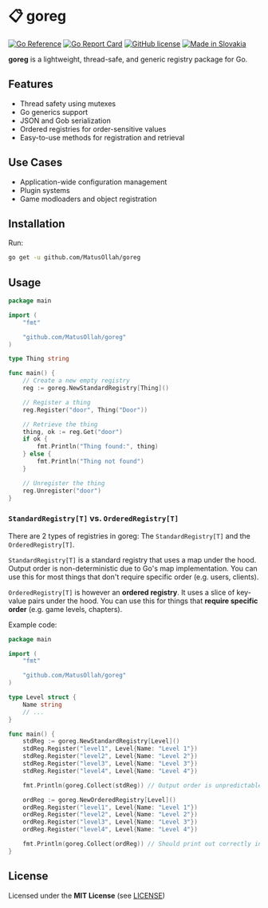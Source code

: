 # 📋 goreg

[![Go Reference](https://pkg.go.dev/badge/github.com/MatusOllah/goreg.svg)](https://pkg.go.dev/github.com/MatusOllah/goreg) [![Go Report Card](https://goreportcard.com/badge/github.com/MatusOllah/goreg)](https://goreportcard.com/report/github.com/MatusOllah/goreg) [![GitHub license](https://img.shields.io/github/license/MatusOllah/goreg)](https://github.com/MatusOllah/goreg/blob/main/LICENSE) [![Made in Slovakia](https://raw.githubusercontent.com/pedromxavier/flag-badges/refs/heads/main/badges/SK.svg)](https://www.youtube.com/watch?v=UqXJ0ktrmh0)

**goreg** is a lightweight, thread-safe, and generic registry package for Go.

## Features

* Thread safety using mutexes
* Go generics support
* JSON and Gob serialization
* Ordered registries for order-sensitive values
* Easy-to-use methods for registration and retrieval

## Use Cases

* Application-wide configuration management
* Plugin systems
* Game modloaders and object registration

## Installation

Run:

```sh
go get -u github.com/MatusOllah/goreg
```

## Usage

```go
package main

import (
    "fmt"

    "github.com/MatusOllah/goreg"
)

type Thing string

func main() {
    // Create a new empty registry
    reg := goreg.NewStandardRegistry[Thing]()

    // Register a thing
    reg.Register("door", Thing("Door"))

    // Retrieve the thing
    thing, ok := reg.Get("door")
    if ok {
        fmt.Println("Thing found:", thing)
    } else {
        fmt.Println("Thing not found")
    }

    // Unregister the thing
    reg.Unregister("door")
}
```

### `StandardRegistry[T]` vs. `OrderedRegistry[T]`

There are 2 types of registries in goreg: The `StandardRegistry[T]` and the `OrderedRegistry[T]`.

`StandardRegistry[T]` is a standard registry that uses a map under the hood. Output order is non-deterministic due to Go's map implementation. You can use this for most things that don't require specific order (e.g. users, clients).

`OrderedRegistry[T]` is however an **ordered registry**. It uses a slice of key-value pairs under the hood. You can use this for things that **require specific order** (e.g. game levels, chapters).

Example code:

```go
package main

import (
    "fmt"

    "github.com/MatusOllah/goreg"
)

type Level struct {
    Name string
    // ...
}

func main() {
    stdReg := goreg.NewStandardRegistry[Level]()
    stdReg.Register("level1", Level{Name: "Level 1"})
    stdReg.Register("level2", Level{Name: "Level 2"})
    stdReg.Register("level3", Level{Name: "Level 3"})
    stdReg.Register("level4", Level{Name: "Level 4"})

    fmt.Println(goreg.Collect(stdReg)) // Output order is unpredictable due to Go maps, should print out in random order

    ordReg := goreg.NewOrderedRegistry[Level]()
    ordReg.Register("level1", Level{Name: "Level 1"})
    ordReg.Register("level2", Level{Name: "Level 2"})
    ordReg.Register("level3", Level{Name: "Level 3"})
    ordReg.Register("level4", Level{Name: "Level 4"})

    fmt.Println(goreg.Collect(ordReg)) // Should print out correctly in order
}
```

## License

Licensed under the **MIT License** (see [LICENSE](https://github.com/MatusOllah/goreg/blob/main/LICENSE))
